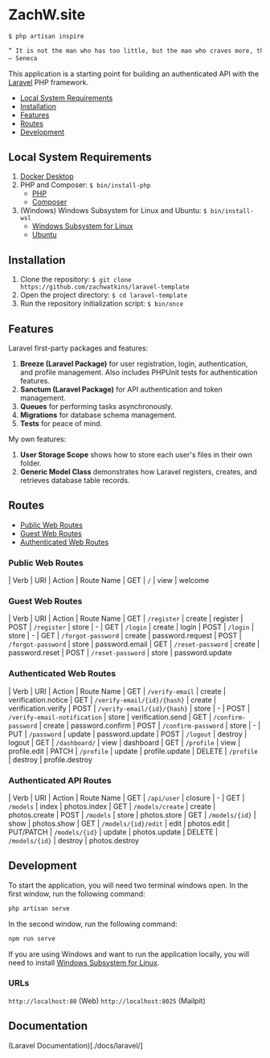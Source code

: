 # ZachW.site

```bash
$ php artisan inspire

“ It is not the man who has too little, but the man who craves more, that is poor. ”
— Seneca

```

This application is a starting point for building an authenticated API with the [Laravel](https://laravel.com/) PHP framework.

- [Local System Requirements](#system-requirements)
- [Installation](#installation)
- [Features](#features)
- [Routes](#routes)
- [Development](#development)

## Local System Requirements

1. [Docker Desktop](https://www.docker.com/products/docker-desktop)
2. PHP and Composer: `$ bin/install-php`
   - [PHP](https://www.php.net/downloads.php)  
   - [Composer](https://getcomposer.org/download/)  
3. (Windows) Windows Subsystem for Linux and Ubuntu: `$ bin/install-wsl`
   - [Windows Subsystem for Linux](https://learn.microsoft.com/en-us/windows/wsl/install)  
   - [Ubuntu](https://www.microsoft.com/en-us/p/ubuntu/9nblggh4msv6?activetab=pivot:overviewtab)  

## Installation

1. Clone the repository: `$ git clone https://github.com/zachwatkins/laravel-template`
2. Open the project directory: `$ cd laravel-template`
3. Run the repository initialization script: `$ bin/once`

## Features

Laravel first-party packages and features:

1. __Breeze (Laravel Package)__ for user registration, login, authentication, and profile management. Also includes PHPUnit tests for authentication features.
2. __Sanctum (Laravel Package)__ for API authentication and token management.
4. __Queues__ for performing tasks asynchronously.
5. __Migrations__ for database schema management.
6. __Tests__ for peace of mind.

My own features:

1. __User Storage Scope__ shows how to store each user's files in their own folder.
2. __Generic Model Class__ demonstrates how Laravel registers, creates, and retrieves database table records.

## Routes

- [Public Web Routes](#public-web-routes)
- [Guest Web Routes](#guest-web-routes)
- [Authenticated Web Routes](#authenticated-web-routes)

### Public Web Routes

| Verb | URI | Action | Route Name
| GET  | `/` | view   | welcome

### Guest Web Routes

| Verb      | URI                | Action  | Route Name
| GET       | `/register`        | create  | register
| POST      | `/register`        | store   | -
| GET       | `/login`           | create  | login
| POST      | `/login`           | store   | -
| GET       | `/forgot-password` | create  | password.request
| POST      | `/forgot-password` | store   | password.email
| GET       | `/reset-password`  | create  | password.reset
| POST      | `/reset-password`  | store   | password.update

### Authenticated Web Routes

| Verb      | URI                          | Action  | Route Name
| GET       | `/verify-email`              | create  | verification.notice
| GET       | `/verify-email/{id}/{hash}`  | create  | verification.verify
| POST      | `/verify-email/{id}/{hash}`  | store   | -
| POST      | `/verify-email-notification` | store   | verification.send
| GET       | `/confirm-password`          | create  | password.confirm
| POST      | `/confirm-password`          | store   | -
| PUT       | `/password`                  | update  | password.update
| POST      | `/logout`                    | destroy | logout
| GET       | `/dashboard/`                | view    | dashboard
| GET       | `/profile`                   | view    | profile.edit
| PATCH     | `/profile`                   | update  | profile.update
| DELETE    | `/profile`                   | destroy | profile.destroy

### Authenticated API Routes

| Verb      | URI                 | Action  | Route Name
| GET       | `/api/user`         | closure | -
| GET       | `/models`           | index   | photos.index
| GET       | `/models/create`    | create  | photos.create
| POST      | `/models`           | store   | photos.store
| GET       | `/models/{id}`      | show    | photos.show
| GET       | `/models/{id}/edit` | edit    | photos.edit
| PUT/PATCH | `/models/{id}`      | update  | photos.update
| DELETE    | `/models/{id}`      | destroy | photos.destroy

## Development

To start the application, you will need two terminal windows open. In the first window, run the following command:

```bash
php artisan serve
```

In the second window, run the following command:

```bash
npm run serve
```

If you are using Windows and want to run the application locally, you will need to install [Windows Subsystem for Linux](https://docs.microsoft.com/en-us/windows/wsl/install-win10).

### URLs

`http://localhost:80` (Web)
`http://localhost:8025` (Mailpit)

## Documentation

(Laravel Documentation)[./docs/laravel/]

